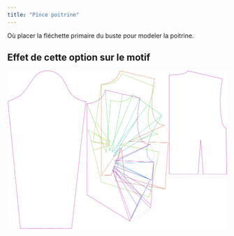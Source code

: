 ```yaml
---
title: "Pince poitrine"
---
```


Où placer la fléchette primaire du buste pour modeler la poitrine.

## Effet de cette option sur le motif

![Cette image montre l'effet de cette option en superposant plusieurs variantes qui ont une valeur différente pour cette option](breanna_primarybustdart_sample.svg "Effet de cette option sur le motif")
